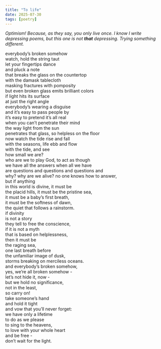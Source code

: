 ```yaml
---
title: "To life"
date: 2025-07-30
tags: [poetry]
---
```


*Optimism! Because, as they say, you only live once. I know I write depressing poems, but this one is not **that** depressing. Trying something different.*

everybody’s broken somehow <br>
watch, hold the string taut <br>
let your fingertips dance <br>
and pluck a note <br>
that breaks the glass on the countertop <br>
with the damask tablecloth <br>
masking fractures with pomposity <br>
but even broken glass emits brilliant colors <br>
if light hits its surface <br>
at just the right angle <br>
everybody’s wearing a disguise <br>
and it’s easy to pass people by <br>
it’s easy to pretend it’s all real <br>
when you can’t penetrate their mind <br>
the way light from the sun <br>
penetrates that glass, so helpless on the floor <br>
now watch the tide rise and fall <br>
with the seasons, life ebb and flow <br>
with the tide, and see <br>
how small we are? <br>
who are we to play God, to act as though <br>
we have all the answers when all we have <br>
are questions and questions and questions and <br>
why? why are we alive? no one knows how to answer, <br>
but if anything <br>
in this world is divine, it must be <br>
the placid hills, it must be the pristine sea, <br>
it must be a baby’s first breath, <br>
it must be the softness of dawn, <br>
the quiet that follows a rainstorm. <br>
if divinity <br>
is not a story <br>
they tell to free the conscience, <br>
if it is not a myth <br>
that is based on helplessness, <br>
then it must be <br>
the raging sea, <br>
one last breath before <br>
the unfamiliar image of dusk, <br>
storms breaking on merciless oceans. <br>
and everybody’s broken somehow, <br>
yes, we’re all broken somehow -  <br>
let’s not hide it, now - <br>
but we hold no significance, <br>
not in the least, <br>
so carry on! <br>
take someone’s hand <br>
and hold it tight <br>
and vow that you’ll never forget: <br>
we have only a lifetime <br>
to do as we please <br>
to sing to the heavens, <br>
to love with your whole heart <br>
and be free - <br>
don’t wait for the light. <br>
